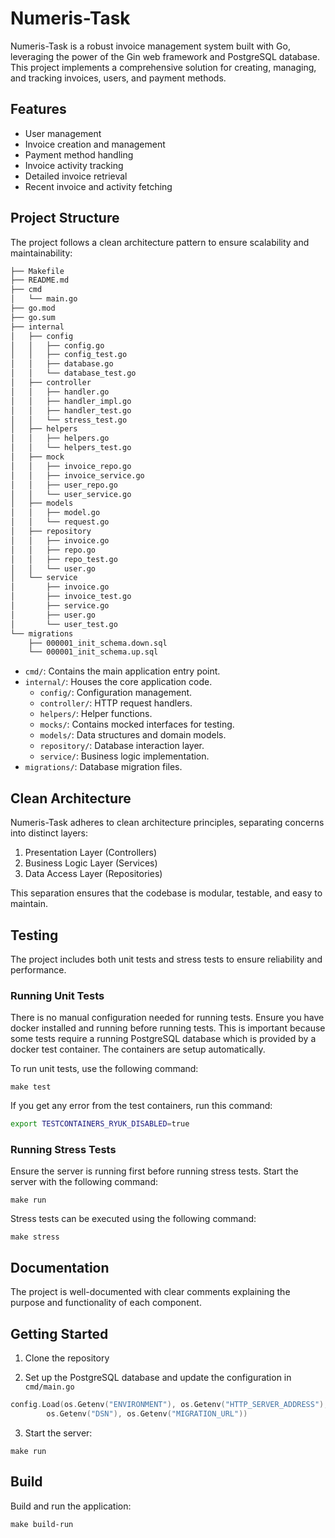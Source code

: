 # Numeris-Task

Numeris-Task is a robust invoice management system built with Go, leveraging the power of the Gin web framework and PostgreSQL database. This project implements a comprehensive solution for creating, managing, and tracking invoices, users, and payment methods.

## Features

- User management
- Invoice creation and management
- Payment method handling
- Invoice activity tracking
- Detailed invoice retrieval
- Recent invoice and activity fetching

## Project Structure

The project follows a clean architecture pattern to ensure scalability and maintainability:

``` bash
├── Makefile
├── README.md
├── cmd
│   └── main.go
├── go.mod
├── go.sum
├── internal
│   ├── config
│   │   ├── config.go
│   │   ├── config_test.go
│   │   ├── database.go
│   │   └── database_test.go
│   ├── controller
│   │   ├── handler.go
│   │   ├── handler_impl.go 
│   │   ├── handler_test.go
│   │   └── stress_test.go
│   ├── helpers
│   │   ├── helpers.go
│   │   └── helpers_test.go
│   ├── mock
│   │   ├── invoice_repo.go
│   │   ├── invoice_service.go
│   │   ├── user_repo.go
│   │   └── user_service.go
│   ├── models
│   │   ├── model.go
│   │   └── request.go
│   ├── repository
│   │   ├── invoice.go
│   │   ├── repo.go
│   │   ├── repo_test.go
│   │   └── user.go
│   └── service
│       ├── invoice.go
│       ├── invoice_test.go
│       ├── service.go
│       ├── user.go
│       └── user_test.go
└── migrations
    ├── 000001_init_schema.down.sql
    └── 000001_init_schema.up.sql
```

- `cmd/`: Contains the main application entry point.
- `internal/`: Houses the core application code.
  - `config/`: Configuration management.
  - `controller/`: HTTP request handlers.
  - `helpers/`: Helper functions.
  - `mocks/`: Contains mocked interfaces for testing.
  - `models/`: Data structures and domain models.
  - `repository/`: Database interaction layer.
  - `service/`: Business logic implementation.
- `migrations/`: Database migration files. 

## Clean Architecture

Numeris-Task adheres to clean architecture principles, separating concerns into distinct layers:

1. Presentation Layer (Controllers)
2. Business Logic Layer (Services)
3. Data Access Layer (Repositories)

This separation ensures that the codebase is modular, testable, and easy to maintain.

## Testing

The project includes both unit tests and stress tests to ensure reliability and performance.

### Running Unit Tests

There is no manual configuration needed for running tests. Ensure you have docker installed and running before running tests. This is important because some tests require a running PostgreSQL database which is provided by a docker test container. The containers are setup automatically.

To run unit tests, use the following command:
``` 
make test
```

If you get any error from the test containers, run this command:
``` bash
export TESTCONTAINERS_RYUK_DISABLED=true
```

### Running Stress Tests

Ensure the server is running first before running stress tests. Start the server with the following command:
```
make run
```

Stress tests can be executed using the following command:
```
make stress
```

## Documentation

The project is well-documented with clear comments explaining the purpose and functionality of each component.  

## Getting Started

1. Clone the repository

2. Set up the PostgreSQL database and update the configuration in `cmd/main.go`
```go 
config.Load(os.Getenv("ENVIRONMENT"), os.Getenv("HTTP_SERVER_ADDRESS"),
		os.Getenv("DSN"), os.Getenv("MIGRATION_URL"))
```

3. Start the server:
```
make run
```

## Build
Build and run the application:
```
make build-run
```